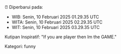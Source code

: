 ⏰ Diperbarui pada:
- WIB: Senin, 10 Februari 2025 01.29.35 UTC
- WITA: Senin, 10 Februari 2025 02.29.35 UTC
- WIT: Senin, 10 Februari 2025 03.29.35 UTC

Kutipan Inspiratif:
"If you are player then Im the GAME."


Kategori: funny

